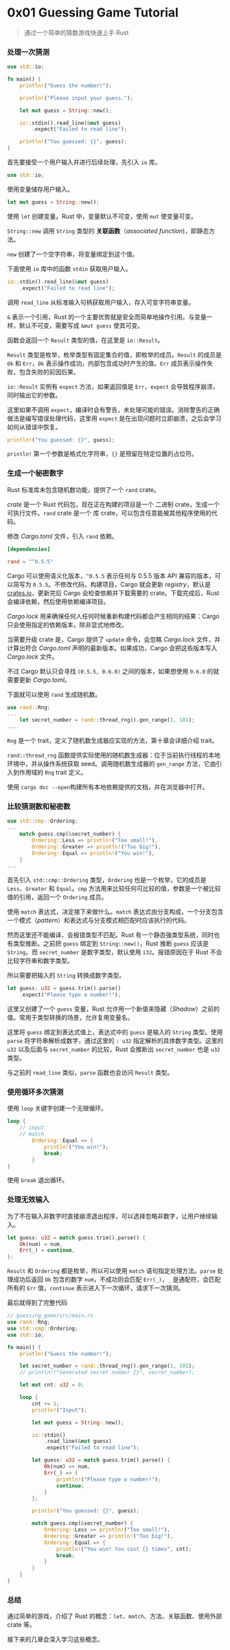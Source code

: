 # 0x01 Guessing Game Tutorial

> 通过一个简单的猜数游戏快速上手 Rust

### 处理一次猜测

```rust
use std::io;

fn main() {
    println!("Guess the number!");

    println!("Please input your guess.");

    let mut guess = String::new();

    io::stdin().read_line(&mut guess)
        .expect("Failed to read line");

    println!("You guessed: {}", guess);
}

```

首先要接受一个用户输入并进行后续处理，先引入 `io` 库。

```rust
use std::io;
```

使用变量储存用户输入。

```rust
let mut guess = String::new();
```

使用 `let` 创建变量。Rust 中，变量默认不可变，使用 `mut` 使变量可变。

`String::new` 调用 `String` 类型的 **关联函数**（*associated function*)，即静态方法。

`new` 创建了一个空字符串，将变量绑定到这个值。

下面使用 `io` 库中的函数 `stdin` 获取用户输入。

```rust
io::stdin().read_line(&mut guess)
	.expect("Failed to read line");
```

调用 `read_line` 从标准输入句柄获取用户输入，存入可变字符串变量。

`&` 表示一个引用，Rust 的一个主要优势就是安全而简单地操作引用。与变量一样，默认不可变，需要写成 `&mut guess` 使其可变。

函数会返回一个 `Result` 类型的值，在这里是 `io::Result`。

`Result` 类型是枚举，枚举类型有固定集合的值，即枚举的成员。`Result` 的成员是 `Ok` 和 `Err`，`Ok` 表示操作成功，内部包含成功时产生的值。`Err` 成员表示操作失败，包含失败的前因后果。

`io::Result` 实例有 `expect` 方法，如果返回值是 `Err`，`expect` 会导致程序崩溃，同时输出它的参数。

这里如果不调用 `expect`，编译时会有警告，未处理可能的错误。消除警告的正确做法是编写错误处理代码，这里用 `expect` 是在出现问题时立即崩溃，之后会学习如何从错误中恢复。

```rust
println!("You guessed: {}", guess);
```

`println!` 第一个参数是格式化字符串，`{}` 是预留在特定位置的占位符。

### 生成一个秘密数字

Rust 标准库未包含随机数功能，提供了一个 `rand` crate。

*crate* 是一个 Rust 代码包，现在正在构建的项目是一个 二进制 crate，生成一个可执行文件。`rand` crate 是一个 库 crate，可以包含任意能被其他程序使用的代码。

修改 *Cargo.toml* 文件，引入 `rand` 依赖。

```toml
[dependencies]

rand = "^0.5.5"
```

Cargo 可以使用语义化版本，`^0.5.5` 表示任何与 0.5.5 版本 API 兼容的版本，可以简写为 `0.5.5`。不修改代码，构建项目，Cargo 就会更新 *registry*，默认是 [crates.io](https://crates.io)，更新完后 Cargo 会检查依赖并下载需要的 crate。下载完成后，Rust 会编译依赖，然后使用依赖编译项目。

*Cargo.lock* 用来确保任何人任何时候重新构建代码都会产生相同的结果：Cargo 只会使用指定的依赖版本，除非显式地修改。

当需要升级 crate 是，Cargo 提供了 `update` 命令，会忽略 *Cargo.lock* 文件，并计算出符合 *Cargo.toml* 声明的最新版本。如果成功，Cargo 会把这些版本写入 *Cargo.lock* 文件。

不过 Cargo 默认只会寻找 `(0.5.5, 0.6.0)` 之间的版本，如果想使用 `0.6.0` 的就需要更新 *Cargo.toml*。

下面就可以使用 `rand` 生成随机数。

```rust
use rand::Rng;
...
    let secret_number = rand::thread_rng().gen_range(1, 101);
...
```

`Rng` 是一个 trait，定义了随机数生成器应实现的方法，第十章会详细介绍 trait。

`rand::thread_rng` 函数提供实际使用的随机数生成器：位于当前执行线程的本地环境中，并从操作系统获取 seed。调用随机数生成器的 `gen_range` 方法，它由引入到作用域的 `Rng` trait 定义。

使用 `cargo doc --open`构建所有本地依赖提供的文档，并在浏览器中打开。

### 比较猜测数和秘密数

```rust
use std::cmp::Ordering; 
...
	match guess.cmp(&secret_number) {
        Ordering::Less => println!("Too small!"),
        Ordering::Greater => println!("Too big!"),
        Ordering::Equal => println!("You win!"),
	}
...
```

首先引入 `std::cmp::Ordering` 类型，`Ordering` 也是一个枚举，它的成员是 `Less`、`Greater` 和 `Equal`。`cmp` 方法用来比较任何可比较的值，参数是一个被比较值的引用，返回一个 `Ordering` 成员。

使用 `match` 表达式，决定接下来做什么。`match` 表达式由分支构成，一个分支包含一个模式（*pattern*）和表达式与分支模式相匹配时应该执行的代码。

然而这里还不能编译，会报错类型不匹配。Rust 有一个静态强类型系统，同时也有类型推断。之前把 `guess` 绑定到 `String::new()`，Rust 推断 `guess` 应该是 `String`。而 `secret_number` 是数字类型，默认使用 `i32`。报错原因在于 Rust 不会比较字符串和数字类型。

所以需要把输入的 `String` 转换成数字类型。

```rust
let guess: u32 = guess.trim().parse()
	.expect("Please type a number!");
```

这里又创建了一个 `guess` 变量，Rust 允许用一个新值来隐藏（*Shadow*）之前的值。常用于类型转换的场景，允许复用变量名。

这里将 `guess` 绑定到表达式值上，表达式中的 `guess` 是输入的 `String` 类型。使用 `parse` 将字符串解析成数字，通过这里的 `: u32` 指定解析的具体数字类型。这里的 `u32` 以及后面与 `secret_number` 的比较，Rust 会推断出 `secret_number` 也是 `u32` 类型。

与之前的 `read_line` 类似，`parse` 函数也会访问 `Result` 类型。

### 使用循环多次猜测

使用 `loop` 关键字创建一个无限循环。

```rust
loop {
    // input
    // match
    	Ordering::Equal => {
        	println!("You win!");
            break;
    	}
}
```

使用 `break` 退出循环。

### 处理无效输入

为了不在输入非数字时直接崩溃退出程序，可以选择忽略非数字，让用户继续输入。

```rust
let guess: u32 = match guess.trim().parse() {
    Ok(num) = num,
    Err(_) = continue,
};
```

`Result` 和 `Ordering` 都是枚举，所以可以使用 `match` 语句指定处理方法。`parse` 处理成功后返回 `Ok` 包含的数字 `num`，不成功则会匹配 `Err(_)`，`_` 是通配符，会匹配所有的 `Err` 值，`continue` 表示进入下一次循环，请求下一次猜测。

最后就得到了完整代码

```rust
// guessing_game/src/main.rs
use rand::Rng;
use std::cmp::Ordering;
use std::io;

fn main() {
    println!("Guess the number!");

    let secret_number = rand::thread_rng().gen_range(1, 101);
    // println!("Generated secret number {}", secret_number);

    let mut cnt: u32 = 0;

    loop {
        cnt += 1;
        println!("Input");

        let mut guess = String::new();

        io::stdin()
            .read_line(&mut guess)
            .expect("Failed to read line");

        let guess: u32 = match guess.trim().parse() {
            Ok(num) => num,
            Err(_) => {
                println!("Please type a number!");
                continue;
            }
        };

        println!("You guessed: {}", guess);

        match guess.cmp(&secret_number) {
            Ordering::Less => println!("Too small!"),
            Ordering::Greater => println!("Too big!"),
            Ordering::Equal => {
                println!("You win! You cost {} times", cnt);
                break;
            }
        }
    }
}

```

### 总结

通过简单的游戏，介绍了 Rust 的概念：`let`、`match`、方法、关联函数、使用外部 crate 等。

接下来的几章会深入学习这些概念。